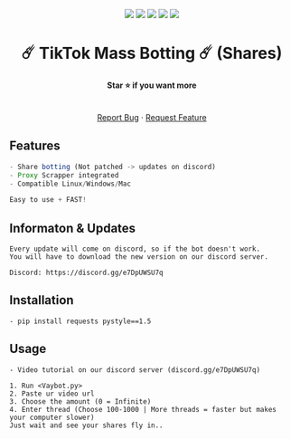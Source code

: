 <div id="top"></div>
<p align="center">
  <img src="https://img.shields.io/github/contributors/ol1verdev/TikTokMassBotting.svg?style=for-the-badge"/>
  <img src="https://img.shields.io/github/forks/ol1verdev/TikTokMassBotting.svg?style=for-the-badge"/>
  <img src="https://img.shields.io/github/stars/ol1verdev/TikTokMassBotting.svg?style=for-the-badge"/>
  <img src="https://img.shields.io/github/issues/ol1verdev/TikTokMassBotting.svg?style=for-the-badge"/>
  <img src="https://img.shields.io/github/license/ol1verdev/TikTokMassBotting.svg?style=for-the-badge"/>
</p>

<h1 align="center">☄️ TikTok Mass Botting ☄️ (Shares)</h1>
<p align='center'>
  <b>Star ⭐ if you want more</b><br>
   <br />
   <br />
   <a href="https://github.com/ol1verdev/TikTokMassBotting/issues">Report Bug</a>
   ·
   <a href="https://github.com/ol1verdev/TikTokMassBotting/issues">Request Feature</a>
</p>

## Features
```js
- Share botting (Not patched -> updates on discord)
- Proxy Scrapper integrated
- Compatible Linux/Windows/Mac

Easy to use + FAST!
```

## Informaton & Updates
```
Every update will come on discord, so if the bot doesn't work. 
You will have to download the new version on our discord server.

Discord: https://discord.gg/e7DpUWSU7q
```
## Installation
```
- pip install requests pystyle==1.5
```

## Usage
```
- Video tutorial on our discord server (discord.gg/e7DpUWSU7q)

1. Run <Vaybot.py>
2. Paste ur video url
3. Choose the amount (0 = Infinite)
4. Enter thread (Choose 100-1000 | More threads = faster but makes your computer slower)
Just wait and see your shares fly in..
```
